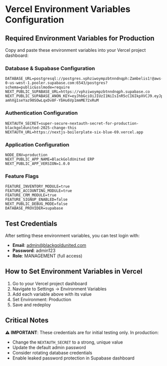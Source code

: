 # Vercel Environment Variables Configuration

## Required Environment Variables for Production

Copy and paste these environment variables into your Vercel project dashboard:

### Database & Supabase Configuration
```
DATABASE_URL=postgresql://postgres.vphziwoympzbtnndnqph:Zambelis1!@aws-0-us-west-1.pooler.supabase.com:6543/postgres?schema=public&sslmode=require
NEXT_PUBLIC_SUPABASE_URL=https://vphziwoympzbtnndnqph.supabase.co
NEXT_PUBLIC_SUPABASE_ANON_KEY=eyJhbGciOiJIUzI1NiIsInR5cCI6IkpXVCJ9.eyJpc3MiOiJzdXBhYmFzZSIsInJlZiI6InZwaHppd295bXB6YnRubmRucXBoIiwicm9sZSI6ImFub24iLCJpYXQiOjE3NTgzNjA2MTcsImV4cCI6MjA3MzkzNjYxN30.-amhXg1seYaz90SOwLqxDv8F-YbHu6Vp1mmME72xRuM
```

### Authentication Configuration
```
NEXTAUTH_SECRET=super-secure-nextauth-secret-for-production-blackgoldunited-2025-change-this
NEXTAUTH_URL=https://nextjs-boilerplate-six-blue-69.vercel.app
```

### Application Configuration
```
NODE_ENV=production
NEXT_PUBLIC_APP_NAME=BlackGoldUnited ERP
NEXT_PUBLIC_APP_VERSION=1.0.0
```

### Feature Flags
```
FEATURE_INVENTORY_MODULE=true
FEATURE_ACCOUNTING_MODULE=true
FEATURE_CRM_MODULE=true
FEATURE_SIGNUP_ENABLED=false
NEXT_PUBLIC_DEBUG_MODE=false
DATABASE_PROVIDER=supabase
```

## Test Credentials

After setting these environment variables, you can test login with:
- **Email**: admin@blackgoldunited.com
- **Password**: admin123
- **Role**: MANAGEMENT (full access)

## How to Set Environment Variables in Vercel

1. Go to your Vercel project dashboard
2. Navigate to Settings → Environment Variables
3. Add each variable above with its value
4. Set Environment: Production
5. Save and redeploy

## Critical Notes

⚠️ **IMPORTANT**: These credentials are for initial testing only. In production:
- Change the `NEXTAUTH_SECRET` to a strong, unique value
- Update the default admin password
- Consider rotating database credentials
- Enable leaked password protection in Supabase dashboard